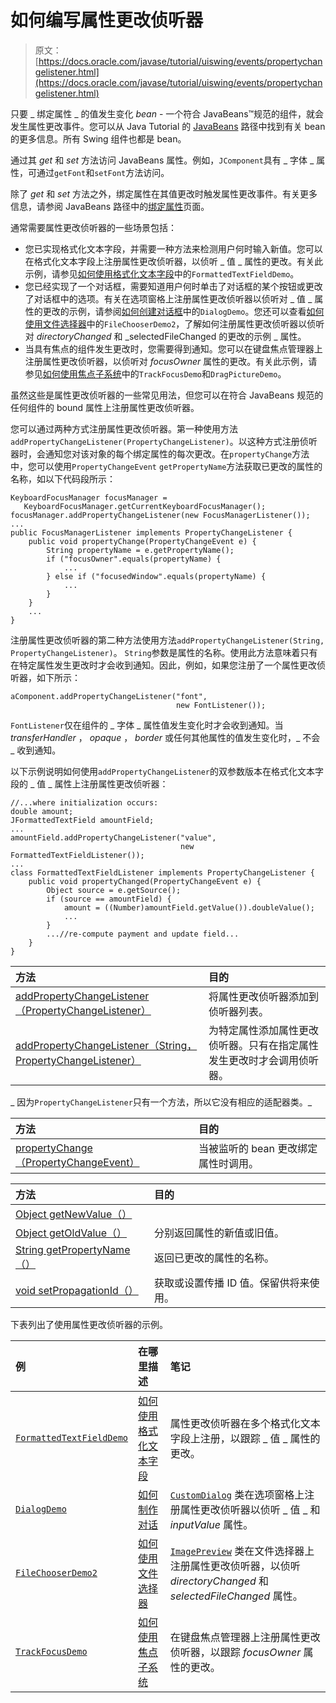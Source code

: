 # 如何编写属性更改侦听器

> 原文： [https://docs.oracle.com/javase/tutorial/uiswing/events/propertychangelistener.html](https://docs.oracle.com/javase/tutorial/uiswing/events/propertychangelistener.html)

只要 _ 绑定属性 _ 的值发生变化 _bean_ - 一个符合 JavaBeans™规范的组件，就会发生属性更改事件。您可以从 Java Tutorial 的 [JavaBeans](../../javabeans/) 路径中找到有关 bean 的更多信息。所有 Swing 组件也都是 bean。

通过其 _get_ 和 _set_ 方法访问 JavaBeans 属性。例如，`JComponent`具有 _ 字体 _ 属性，可通过`getFont`和`setFont`方法访问。

除了 _get_ 和 _set_ 方法之外，绑定属性在其值更改时触发属性更改事件。有关更多信息，请参阅 JavaBeans 路径中的[绑定属性](../../javabeans/writing/properties.html#bound)页面。

通常需要属性更改侦听器的一些场景包括：

*   您已实现格式化文本字段，并需要一种方法来检测用户何时输入新值。您可以在格式化文本字段上注册属性更改侦听器，以侦听 _ 值 _ 属性的更改。有关此示例，请参见[如何使用格式化文本字段](../components/formattedtextfield.html#value)中的`FormattedTextFieldDemo`。
*   您已经实现了一个对话框，需要知道用户何时单击了对话框的某个按钮或更改了对话框中的选项。有关在选项窗格上注册属性更改侦听器以侦听对 _ 值 _ 属性的更改的示例，请参阅[如何创建对话框](../components/dialog.html#stayup)中的`DialogDemo`。您还可以查看[如何使用文件选择器](../components/filechooser.html#advancedexample)中的`FileChooserDemo2`，了解如何注册属性更改侦听器以侦听对 _directoryChanged_ 和 _selectedFileChanged 的更改的示例 _ 属性。
*   当具有焦点的组件发生更改时，您需要得到通知。您可以在键盘焦点管理器上注册属性更改侦听器，以侦听对 _focusOwner_ 属性的更改。有关此示例，请参见[如何使用焦点子系统](../misc/focus.html#trackingFocus)中的`TrackFocusDemo`和`DragPictureDemo`。

虽然这些是属性更改侦听器的一些常见用法，但您可以在符合 JavaBeans 规范的任何组件的 bound 属性上注册属性更改侦听器。

您可以通过两种方式注册属性更改侦听器。第一种使用方法`addPropertyChangeListener(PropertyChangeListener)`。以这种方式注册侦听器时，会通知您对该对象的每个绑定属性的每次更改。在`propertyChange`方法中，您可以使用`PropertyChangeEvent` `getPropertyName`方法获取已更改的属性的名称，如以下代码段所示：

```
KeyboardFocusManager focusManager =
   KeyboardFocusManager.getCurrentKeyboardFocusManager();
focusManager.addPropertyChangeListener(new FocusManagerListener());
...
public FocusManagerListener implements PropertyChangeListener {
    public void propertyChange(PropertyChangeEvent e) {
        String propertyName = e.getPropertyName();
        if ("focusOwner".equals(propertyName) {
            ...
        } else if ("focusedWindow".equals(propertyName) {
            ...
        }
    }
    ...
}

```

注册属性更改侦听器的第二种方法使用方法`addPropertyChangeListener(String, PropertyChangeListener)`。 `String`参数是属性的名称。使用此方法意味着只有在特定属性发生更改时才会收到通知。因此，例如，如果您注册了一个属性更改侦听器，如下所示：

```
aComponent.addPropertyChangeListener("font",
                                     new FontListener());

```

`FontListener`仅在组件的 _ 字体 _ 属性值发生变化时才会收到通知。当 _transferHandler_ ， _opaque_ ， _border_ 或任何其他属性的值发生变化时，_ 不会 _ 收到通知。

以下示例说明如何使用`addPropertyChangeListener`的双参数版本在格式化文本字段的 _ 值 _ 属性上注册属性更改侦听器：

```
//...where initialization occurs:
double amount;
JFormattedTextField amountField;
...
amountField.addPropertyChangeListener("value",
                                      new FormattedTextFieldListener());
...
class FormattedTextFieldListener implements PropertyChangeListener {
    public void propertyChanged(PropertyChangeEvent e) {
        Object source = e.getSource();
        if (source == amountField) {
            amount = ((Number)amountField.getValue()).doubleValue();
            ...
        }
        ...//re-compute payment and update field...
    }
}

```

| 方法 | 目的 |
| :-- | :-- |
| [addPropertyChangeListener（PropertyChangeListener）](https://docs.oracle.com/javase/8/docs/api/java/awt/Component.html#addPropertyChangeListener-java.beans.PropertyChangeListener-) | 将属性更改侦听器添加到侦听器列表。 |
| [addPropertyChangeListener（String，PropertyChangeListener）](https://docs.oracle.com/javase/8/docs/api/java/awt/Component.html#addPropertyChangeListener-java.lang.String-java.beans.PropertyChangeListener-) | 为特定属性添加属性更改侦听器。只有在指定属性发生更改时才会调用侦听器。 |

_ 因为`PropertyChangeListener`只有一个方法，所以它没有相应的适配器类。_

| 方法 | 目的 |
| :-- | :-- |
| [propertyChange（PropertyChangeEvent）](https://docs.oracle.com/javase/8/docs/api/java/beans/PropertyChangeListener.html#propertyChange-java.beans.PropertyChangeEvent-) | 当被监听的 bean 更改绑定属性时调用。 |

| 方法 | 目的 |
| :-- | :-- |
| [Object getNewValue（）](https://docs.oracle.com/javase/8/docs/api/java/beans/PropertyChangeEvent.html#getNewValue--)
[Object getOldValue（）](https://docs.oracle.com/javase/8/docs/api/java/beans/PropertyChangeEvent.html#getOldValue--) | 分别返回属性的新值或旧值。 |
| [String getPropertyName（）](https://docs.oracle.com/javase/8/docs/api/java/beans/PropertyChangeEvent.html#getPropertyName--) | 返回已更改的属性的名称。 |
| [void setPropagationId（）](https://docs.oracle.com/javase/8/docs/api/java/beans/PropertyChangeEvent.html#setPropagationId--) | 获取或设置传播 ID 值。保留供将来使用。 |

下表列出了使用属性更改侦听器的示例。

| 例 | 在哪里描述 | 笔记 |
| :-- | :-- | :-- |
| [`FormattedTextFieldDemo`](../examples/components/index.html#FormattedTextFieldDemo) | [如何使用格式化文本字段](../components/formattedtextfield.html#value) | 属性更改侦听器在多个格式化文本字段上注册，以跟踪 _ 值 _ 属性的更改。 |
| [`DialogDemo`](../examples/components/index.html#DialogDemo) | [如何制作对话](../components/dialog.html#stayup) | [`CustomDialog`](../examples/components/DialogDemoProject/src/components/CustomDialog.java) 类在选项窗格上注册属性更改侦听器以侦听 _ 值 _ 和 _inputValue_ 属性。 |
| [`FileChooserDemo2`](../examples/components/index.html#FileChooserDemo2) | [如何使用文件选择器](../components/filechooser.html#advancedexample) | [`ImagePreview`](../examples/components/FileChooserDemo2Project/src/components/ImagePreview.java) 类在文件选择器上注册属性更改侦听器，以侦听 _directoryChanged_ 和 _selectedFileChanged_ 属性。 |
| [`TrackFocusDemo`](../examples/misc/index.html#TrackFocusDemo) | [如何使用焦点子系统](../misc/focus.html#trackingFocus) | 在键盘焦点管理器上注册属性更改侦听器，以跟踪 _focusOwner_ 属性的更改。 |
